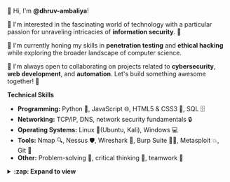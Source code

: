 👋 Hi, I'm **@dhruv-ambaliya**!
<!-- **Aspiring Penetration Tester & Capable Computer Scientist** -->

👀 I'm interested in the fascinating world of technology with a particular passion for unraveling intricacies of **information security**. 🚀

🌱 I'm currently honing my skills in **penetration testing** and **ethical hacking** while exploring the broader landscape of computer science.

💞️ I'm always open to collaborating on projects related to **cybersecurity**, **web development**, and **automation**. Let's build something awesome together! 🤝

**Technical Skills**

* **Programming:** Python 🐍, JavaScript 🌐, HTML5 & CSS3 🎨, SQL 🗄️
* **Networking:** TCP/IP, DNS, network security fundamentals 🔒
* **Operating Systems:** Linux 🐧(Ubuntu, Kali), Windows 💻
* **Tools:** Nmap 🔍, Nessus 🛡️, Wireshark 🦈, Burp Suite 🕵️‍♂️, Metasploit 💥, Git 🐙
* **Other:** Problem-solving 🧠, critical thinking 🧐, teamwork 💪

<details>
  <summary><b>:zap: Expand to view</b></summary>
</br>
  
  **Projects** 🛠️

* **Incident Response Accelerator** 🚨 - Built a Python-based tool to automate SOC analyst tasks.
* **ShareMe** 📷 - Developed a social media web application using React.js and GraphQL.
<!--* **[Your Other Projects]** 🏗️-->

**Continuous Learning** 📚

* **Certifications** 🎓 - Penetration Testing (Charles Sturt University), Ethical Hacking Essentials - EHE (EC-Council), Cybersecurity Fundamentals (IBM SkillBuild)
* **Pursuing** 🚀 - OSCP and Security+ certifications
* **Learning Resources** 💡 - HackerOne, TryHackMe, HackTheBox etc
<!--
**Let's Connect!** 🤝

* **Email:** [email address removed] 📧
* **LinkedIn:** [Your LinkedIn Profile] 💼
* **Website:** [Your Website] 🌐
-->
**💞️ I'm always open to collaborating on projects related to cybersecurity, web development, or any other tech-related endeavors. Let's connect and create something amazing!** 👋
</details>

<!-- **Expand to view**
<details>
  <summary><b>:zap: GitHub Profile Stat</b></summary>
  <img src="https://github-readme-stats.anuraghazra1.vercel.app/api?username=lauragift21&show_icons=true" />
</details>
<details>
  <summary><b>⚡ Recent GitHub Activity</b></summary>
  <br/>
   <a href="https://github.com/lauragift21/"><img alt="Gift' Activity Graph" src="https://activity-graph.herokuapp.com/graph?username=lauragift21&custom_title=Gift's%20Contribution%20Graph&theme=react-dark" /></a>
  <br/>
</details> -->

